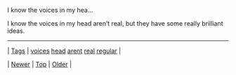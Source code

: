 <!--
title: I know the voices in my head aren&rsquo;t real, but they have some really brilliant ideas.
date: 2020-06-28T15:27:00.119Z
tags: voices, head, arent, real, regular
-->


I know the voices in my hea...

<p>I know the voices in my head aren&rsquo;t real, but they have some really brilliant ideas.</p>

<!--BOTTOM-POST-NAVIGATION-->
---

| [Tags](tags.md) | [voices](tag-voices.md) [head](tag-head.md) [arent](tag-arent.md) [real](tag-real.md) [regular](tag-regular.md) |

| [Newer](146600270564.md) | [Top](index.md) | [Older](146699749964.md) |